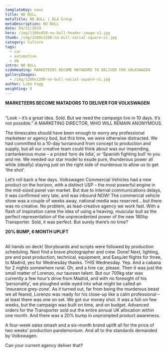 ```yaml
---
templateKey: news
title: NO BULL
metaTitle: NO BULL | RLA Group
metaDescription: NO BULL
date: 04/15/2019
hero: /img/1160x450-no-bull-header-image-v1.jpg
thumb: /img/1200x1200-no-bull-social-square-v1.jpg
category: Culture
tags:
  - car
  - automotive
  - VW
intro: NO BULL
sideHeading: MARKETEERS BECOME MATADORS TO DELIVER FOR VOLKSWAGEN
galleryImages:
  - /img/1200x1200-no-bull-social-square-v1.jpg
author: Luke Fagg
weighting: 0
---
```

<strong>MARKETEERS BECOME MATADORS TO DELIVER FOR VOLKSWAGEN</strong><br><br>

“Look – it’s a great idea. Sold. But we need the campaign live in 10 days. It’s not possible.”
A MARKETING DIRECTOR, WHO WILL REMAIN ANONYMOUS.

The timescales should have been enough to worry any professional marketeer or agency bod, but this time, we were otherwise distracted. We had committed to a 10-day turnaround from concept to production and supply, but all our creative team could think about was our impending, cantankerous muse – a prized ‘toro de lidia’, or ‘Spanish fighting bull’ to you and me. We needed our star model to exude pure, thunderous power all while (ideally) staying just on the right side of murderous to allow us to get ‘the shot’. 

Let’s roll back a few days. Volkswagen Commercial Vehicles had a new product on the horizon, with a distinct USP – the most powerful engine in the mid-sized panel van market. But due to internal communications delays, it was confirmed very late, and was inbound NOW! The commercial vehicle show was a couple of weeks away, national media was reserved… but there was no creative. No problem, as lead-creative agency we work fast. With a flash of inspiration came the idea of using a heaving, muscular bull as the perfect representation of the unprecedented power of the new 180hp Transporter. Sold, it was perfect. But surely there’s no time?

<strong>20% BUMP, 6 MONTH UPLIFT</strong><br><br>

All hands on deck! Storyboards and scripts were followed by production scheduling. Next find a brave photographer and crew. Done! Next, lighting, pre and post production, technical, equipment, and EasyJet flights for three, to Madrid, yes for Wednesday thanks. THIS Wednesday. Yep. And a cabana for 2 nights somewhere rural. Oh, and a hire car, please. Then it was just the small matter of Lorenzo, our taurean talent. But our 700kg star was currently a few hour’s drive from Madrid, and with no foresight of his ‘personality’, we ploughed wide-eyed into what might be called an ‘insurance grey-zone’. As it turned out, far from being the murderous beast we all feared, Lorenzo was ready for his close-up like a calm professional – at least there was one on set. We got our money shot. It was a full-on few weeks, but the campaign was built on time, and on budget. Advanced orders for the Transporter sold out the entire annual UK allocation within one month. And there was a 20% bump in unprompted product awareness.

A four-week sales smash and a six-month brand uplift all for the price of two weeks’ production pandemonium. And all to the standards demanded by Volkswagen.

Can your current agency deliver that?
